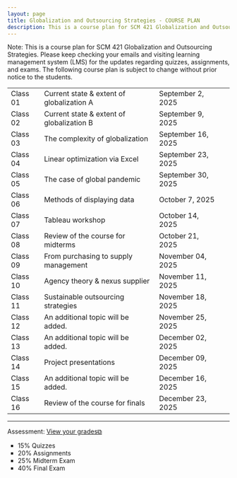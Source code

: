 ```yaml
---
layout: page
title: Globalization and Outsourcing Strategies - COURSE PLAN
description: This is a course plan for SCM 421 Globalization and Outsourcing Strategies.
---
```

Note: This is a course plan for SCM 421 Globalization and Outsourcing Strategies. Please keep checking your emails and visiting learning management system (LMS) for the updates regarding quizzes, assignments, and exams. The following course plan is subject to change without prior notice to the students.
<table>
  <tr>
    <td>Class 01</td>
    <td>Current state & extent of globalization A</td>
    <td>September 2, 2025</td>
  </tr>
  <tr>
    <td>Class 02</td>
    <td>Current state & extent of globalization B</td>
    <td>September 9, 2025</td>
  </tr>
  <tr>
    <td>Class 03</td>
    <td>The complexity of globalization</td>
    <td>September 16, 2025</td>
    <td></td>
  </tr>
  <tr>
    <td>Class 04</td>
    <td>Linear optimization via Excel</td>
    <td>September 23, 2025</td>
  </tr>
  <tr>
    <td>Class 05</td>
    <td>The case of global pandemic</td>
    <td>September 30, 2025 	</td>
  </tr>
  <tr>
    <td>Class 06</td>
    <td>Methods of displaying data</td>
    <td>October 7, 2025</td>
    <td></td>
  </tr>
  <tr>
    <td>Class 07</td>
    <td>Tableau workshop</td>
    <td>October 14, 2025</td>
  </tr>
  <tr>
    <td>Class 08</td>
    <td>Review of the course for midterms</td>
    <td>October 21, 2025</td>
  </tr>
  <tr>
    <td>Class 09</td>
    <td>From purchasing to supply management</td>
    <td>November 04, 2025</td>
  </tr>
  <tr>
    <td>Class 10</td>
    <td>Agency theory & nexus supplier</td>
    <td>November 11, 2025</td>
  </tr>
  <tr>
    <td>Class 11</td>
    <td>Sustainable outsourcing strategies</td>
    <td>November 18, 2025</td>
  </tr>
  <tr>
    <td>Class 12</td>
    <td>An additional topic will be added.</td>
    <td>November 25, 2025</td>
  </tr>
  <tr>
    <td>Class 13</td>
    <td>An additional topic will be added.</td>
    <td>December 02, 2025</td>
  </tr>
  <tr>
    <td>Class 14</td>
    <td>Project presentations</td>
    <td>December 09, 2025</td>
  </tr>
  <tr>
    <td>Class 15</td>
    <td>An additional topic will be added.</td>
    <td>December 16, 2025</td>
  </tr>
  <tr>
    <td>Class 16</td>
    <td>Review of the course for finals</td>
    <td>December 23, 2025</td>
  </tr>
</table>

<hr class="solid">

Assessment: <a href="https://drive.google.com/file/d/1GwiqLWv2EaGYdfOOXwLva7LUXm1qGiR9" target="_blank" rel="noopener noreferrer">View your grades&#x29c9;</a>
  <ul style="list-style-type:square;">
   <li>15% Quizzes</li>
   <li>20% Assignments</li>
   <li>25% Midterm Exam</li>
   <li>40% Final Exam</li>
  </ul>
